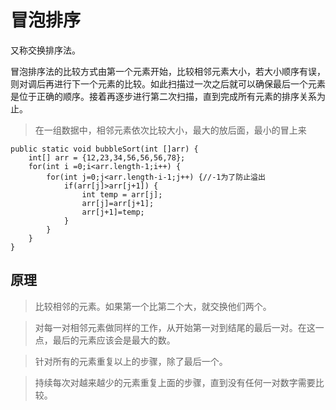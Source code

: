 # 冒泡排序

又称交换排序法。

冒泡排序法的比较方式由第一个元素开始，比较相邻元素大小，若大小顺序有误，则对调后再进行下一个元素的比较。如此扫描过一次之后就可以确保最后一个元素是位于正确的顺序。接着再逐步进行第二次扫描，直到完成所有元素的排序关系为止。

> 在一组数据中，相邻元素依次比较大小，最大的放后面，最小的冒上来

```text
public static void bubbleSort(int []arr) {
    int[] arr = {12,23,34,56,56,56,78};
    for(int i =0;i<arr.length-1;i++) { 
        for(int j=0;j<arr.length-i-1;j++) {//-1为了防止溢出
            if(arr[j]>arr[j+1]) {
                int temp = arr[j];
                arr[j]=arr[j+1];
                arr[j+1]=temp;
            }
        }    
    }
}
```

## 原理
> 比较相邻的元素。如果第一个比第二个大，就交换他们两个。

> 对每一对相邻元素做同样的工作，从开始第一对到结尾的最后一对。在这一点，最后的元素应该会是最大的数。

> 针对所有的元素重复以上的步骤，除了最后一个。

> 持续每次对越来越少的元素重复上面的步骤，直到没有任何一对数字需要比较。

